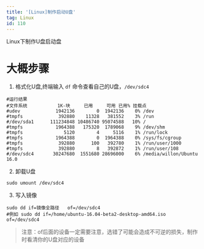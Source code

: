 ```yaml
---
title: '[Linux]制作启动U盘'
tag: Linux
id: 110
---
```


Linux下制作U盘启动盘

# 大概步骤

1. 格式化U盘,终端输入 `df`  命令查看自己的U盘，`/dev/sdc4`

```
#运行结果
#文件系统           1K-块     已用     可用 已用% 挂载点
#udev             1942136        0  1942136    0% /dev
#tmpfs             392880    11328   381552    3% /run
#/dev/sda1      111234848 10486740 95074588   10% /
#tmpfs            1964388   175320  1789068    9% /dev/shm
#tmpfs               5120        4     5116    1% /run/lock
#tmpfs            1964388        0  1964388    0% /sys/fs/cgroup
#tmpfs             392880      100   392780    1% /run/user/1000
#tmpfs             392880        8   392872    1% /run/user/108
#/dev/sdc4       30247680  1551680 28696000    6% /media/willon/Ubuntu 16.0

```

2. 卸载U盘
```
sudo umount /dev/sdc4
```
3. 写入镜像

```
sudo dd if=镜像全路径   of=/dev/sdc4
#例如 sudo dd if=/home/ubuntu-16.04-beta2-desktop-amd64.iso  of=/dev/sdc4
```

> 注意：of后面的设备一定需要注意，选错了可能会造成不可逆的损失，制作时看清你的U盘对应的设备
